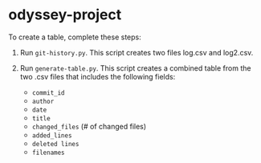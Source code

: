 # odyssey-project

To create a table, complete these steps:

1. Run `git-history.py`. This script creates two files log.csv and log2.csv.
1. Run `generate-table.py`. This script creates a combined table from the two
   .csv files that includes the following fields:

   * `commit_id`
   * `author`
   * `date`
   * `title`
   * `changed_files` (# of changed files)
   * `added_lines`
   * `deleted lines`
   * `filenames`
